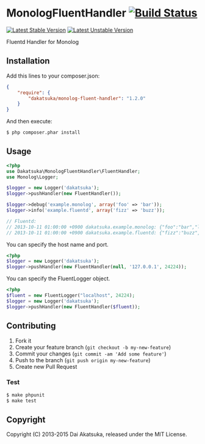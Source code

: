 # MonologFluentHandler [![Build Status](https://travis-ci.org/dakatsuka/MonologFluentHandler.svg?branch=master)](https://travis-ci.org/dakatsuka/MonologFluentHandler)

[![Latest Stable Version](https://poser.pugx.org/dakatsuka/monolog-fluent-handler/v/stable.png)](https://packagist.org/packages/dakatsuka/monolog-fluent-handler)
[![Latest Unstable Version](https://poser.pugx.org/dakatsuka/monolog-fluent-handler/v/unstable.png)](https://packagist.org/packages/dakatsuka/monolog-fluent-handler)

Fluentd Handler for Monolog

## Installation

Add this lines to your composer.json:

```json
{
    "require": {
        "dakatsuka/monolog-fluent-handler": "1.2.0"
    }
}
```

And then execute:

```bash
$ php composer.phar install
```

## Usage

```php
<?php
use Dakatsuka\MonologFluentHandler\FluentHandler;
use Monolog\Logger;

$logger = new Logger('dakatsuka');
$logger->pushHandler(new FluentHandler());

$logger->debug('example.monolog', array('foo' => 'bar'));
$logger->info('example.fluentd', array('fizz' => 'buzz'));

// Fluentd:
// 2013-10-11 01:00:00 +0900 dakatsuka.example.monolog: {"foo":"bar","level":"DEBUG"}
// 2013-10-11 01:00:00 +0900 dakatsuka.example.fluentd: {"fizz":"buzz","level":"INFO"}
```

You can specify the host name and port.
```php
<?php
$logger = new Logger('dakatsuka');
$logger->pushHandler(new FluentHandler(null, '127.0.0.1', 24224));
```

You can specify the FluentLogger object.
```php
<?php
$fluent = new FluentLogger("localhost", 24224);
$logger = new Logger('dakatsuka');
$logger->pushHandler(new FluentHandler($fluent));
```

## Contributing

1. Fork it
2. Create your feature branch (`git checkout -b my-new-feature`)
3. Commit your changes (`git commit -am 'Add some feature'`)
4. Push to the branch (`git push origin my-new-feature`)
5. Create new Pull Request

### Test

```bash
$ make phpunit
$ make test
```

## Copyright

Copyright (C) 2013-2015 Dai Akatsuka, released under the MIT License.
